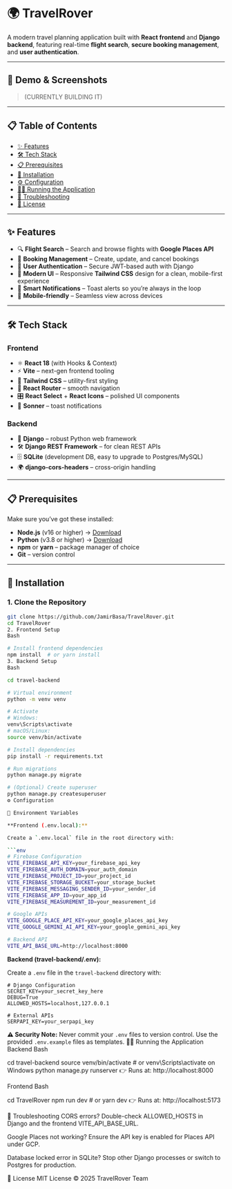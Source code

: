 # 🌍 TravelRover

A modern travel planning application built with **React frontend** and **Django backend**, featuring real-time **flight search**, **secure booking management**, and **user authentication**.

---

## 📸 Demo & Screenshots

> (CURRENTLY BUILDING IT)

---

## 📋 Table of Contents

- [✨ Features](#-features)
- [🛠 Tech Stack](#-tech-stack)
- [📋 Prerequisites](#-prerequisites)
- [🚀 Installation](#-installation)
- [⚙️ Configuration](#-configuration)
- [🏃‍♂️ Running the Application](#-running-the-application)
- [🐛 Troubleshooting](#-troubleshooting)
- [📜 License](#-license)

---

## ✨ Features

- 🔍 **Flight Search** – Search and browse flights with **Google Places API**
- 📅 **Booking Management** – Create, update, and cancel bookings
- 👤 **User Authentication** – Secure JWT-based auth with Django
- 🎨 **Modern UI** – Responsive **Tailwind CSS** design for a clean, mobile-first experience
- 🔔 **Smart Notifications** – Toast alerts so you’re always in the loop
- 📱 **Mobile-friendly** – Seamless view across devices

---

## 🛠 Tech Stack

### Frontend

- ⚛️ **React 18** (with Hooks & Context)
- ⚡ **Vite** – next-gen frontend tooling
- 🎨 **Tailwind CSS** – utility-first styling
- 🧭 **React Router** – smooth navigation
- 🎛️ **React Select** + **React Icons** – polished UI components
- 🔔 **Sonner** – toast notifications

### Backend

- 🐍 **Django** – robust Python web framework
- 🛠 **Django REST Framework** – for clean REST APIs
- 🗄 **SQLite** (development DB, easy to upgrade to Postgres/MySQL)
- 🌍 **django-cors-headers** – cross-origin handling

---

## 📋 Prerequisites

Make sure you’ve got these installed:

- **Node.js** (v16 or higher) → [Download](https://nodejs.org/)
- **Python** (v3.8 or higher) → [Download](https://www.python.org/)
- **npm** or **yarn** – package manager of choice
- **Git** – version control

---

## 🚀 Installation

### 1. Clone the Repository

```bash
git clone https://github.com/JamirBasa/TravelRover.git
cd TravelRover
2. Frontend Setup
Bash

# Install frontend dependencies
npm install  # or yarn install
3. Backend Setup
Bash

cd travel-backend

# Virtual environment
python -m venv venv

# Activate
# Windows:
venv\Scripts\activate
# macOS/Linux:
source venv/bin/activate

# Install dependencies
pip install -r requirements.txt

# Run migrations
python manage.py migrate

# (Optional) Create superuser
python manage.py createsuperuser
⚙️ Configuration

🔐 Environment Variables

**Frontend (.env.local):**

Create a `.env.local` file in the root directory with:

```env
# Firebase Configuration
VITE_FIREBASE_API_KEY=your_firebase_api_key
VITE_FIREBASE_AUTH_DOMAIN=your_auth_domain
VITE_FIREBASE_PROJECT_ID=your_project_id
VITE_FIREBASE_STORAGE_BUCKET=your_storage_bucket
VITE_FIREBASE_MESSAGING_SENDER_ID=your_sender_id
VITE_FIREBASE_APP_ID=your_app_id
VITE_FIREBASE_MEASUREMENT_ID=your_measurement_id

# Google APIs
VITE_GOOGLE_PLACE_API_KEY=your_google_places_api_key
VITE_GOOGLE_GEMINI_AI_API_KEY=your_google_gemini_api_key

# Backend API
VITE_API_BASE_URL=http://localhost:8000
```

**Backend (travel-backend/.env):**

Create a `.env` file in the `travel-backend` directory with:

```env
# Django Configuration
SECRET_KEY=your_secret_key_here
DEBUG=True
ALLOWED_HOSTS=localhost,127.0.0.1

# External APIs
SERPAPI_KEY=your_serpapi_key
```

**⚠️ Security Note:** Never commit your `.env` files to version control. Use the provided `.env.example` files as templates.
🏃‍♂️ Running the Application
Backend
Bash

cd travel-backend
source venv/bin/activate   # or venv\Scripts\activate on Windows
python manage.py runserver
👉 Runs at: http://localhost:8000

Frontend
Bash

cd TravelRover
npm run dev   # or yarn dev
👉 Runs at: http://localhost:5173

🐛 Troubleshooting
CORS errors?
Double-check ALLOWED_HOSTS in Django and the frontend VITE_API_BASE_URL.

Google Places not working?
Ensure the API key is enabled for Places API under GCP.

Database locked error in SQLite?
Stop other Django processes or switch to Postgres for production.


📜 License
MIT License © 2025 TravelRover Team



```
